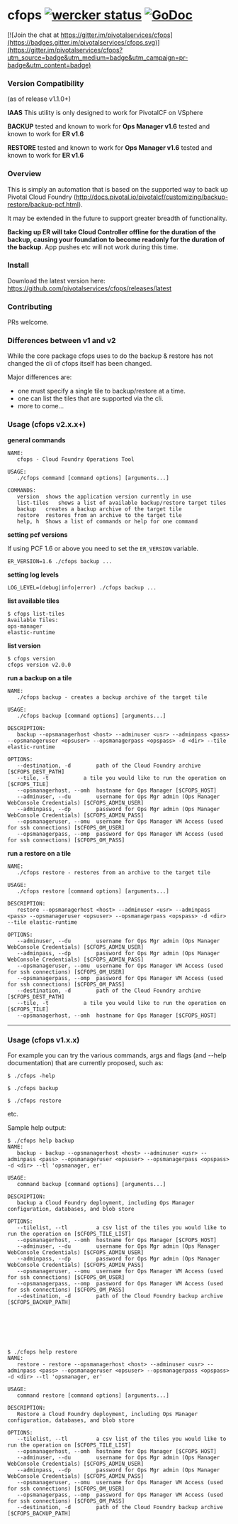 cfops [![wercker status](https://app.wercker.com/status/d0a50d426b77a9f73da0fe4f383ad624/s/master "wercker status")](https://app.wercker.com/project/bykey/d0a50d426b77a9f73da0fe4f383ad624) [![GoDoc](http://godoc.org/github.com/pivotalservices/cfops?status.png)](http://godoc.org/github.com/pivotalservices/cfops)
======

[![Join the chat at https://gitter.im/pivotalservices/cfops](https://badges.gitter.im/pivotalservices/cfops.svg)](https://gitter.im/pivotalservices/cfops?utm_source=badge&utm_medium=badge&utm_campaign=pr-badge&utm_content=badge)

### Version Compatibility

(as of release v1.1.0+)

**IAAS**
This utility is only designed to work for PivotalCF on VSphere

**BACKUP**
tested and known to work for **Ops Manager v1.6**
tested and known to work for **ER v1.6**

**RESTORE**
tested and known to work for **Ops Manager v1.6**
tested and known to work for **ER v1.6**


### Overview

This is simply an automation that is based on the supported way to back up Pivotal Cloud Foundry (http://docs.pivotal.io/pivotalcf/customizing/backup-restore/backup-pcf.html).

It may be extended in the future to support greater breadth of functionality.

**Backing up ER will take Cloud Controller offline for the duration of the backup, causing your foundation to become readonly for the duration of the backup**. App pushes etc will not work during this time.

### Install

Download the latest version here:
https://github.com/pivotalservices/cfops/releases/latest

### Contributing

PRs welcome.


### Differences between v1 and v2

While the core package cfops uses to do the backup & restore has not changed
the cli of cfops itself has been changed.

Major differences are:
- one must specify a single tile to backup/restore at a time.
- one can list the tiles that are supported via the cli.
- more to come...


### Usage (cfops v2.x.x+)

**general commands**

```
NAME:
   cfops - Cloud Foundry Operations Tool

USAGE:
   ./cfops command [command options] [arguments...]

COMMANDS:
   version	shows the application version currently in use
   list-tiles	shows a list of available backup/restore target tiles
   backup	creates a backup archive of the target tile
   restore	restores from an archive to the target tile
   help, h	Shows a list of commands or help for one command
```

**setting pcf versions**

If using PCF 1.6 or above you need to set the `ER_VERSION` variable.

```
ER_VERSION=1.6 ./cfops backup ...
```

**setting log levels**

```
LOG_LEVEL=(debug|info|error) ./cfops backup ...
```

**list available tiles**

```
$ cfops list-tiles
Available Tiles:
ops-manager
elastic-runtime
```

**list version**

```
$ cfops version
cfops version v2.0.0
```

**run a backup on a tile**

```
NAME:
   ./cfops backup - creates a backup archive of the target tile

USAGE:
   ./cfops backup [command options] [arguments...]

DESCRIPTION:
   backup --opsmanagerhost <host> --adminuser <usr> --adminpass <pass> --opsmanageruser <opsuser> --opsmanagerpass <opspass> -d <dir> --tile elastic-runtime

OPTIONS:
   --destination, -d 		path of the Cloud Foundry archive [$CFOPS_DEST_PATH]
   --tile, -t 			a tile you would like to run the operation on [$CFOPS_TILE]
   --opsmanagerhost, --omh 	hostname for Ops Manager [$CFOPS_HOST]
   --adminuser, --du 		username for Ops Mgr admin (Ops Manager WebConsole Credentials) [$CFOPS_ADMIN_USER]
   --adminpass, --dp 		password for Ops Mgr admin (Ops Manager WebConsole Credentials) [$CFOPS_ADMIN_PASS]
   --opsmanageruser, --omu 	username for Ops Manager VM Access (used for ssh connections) [$CFOPS_OM_USER]
   --opsmanagerpass, --omp 	password for Ops Manager VM Access (used for ssh connections) [$CFOPS_OM_PASS]
```


**run a restore on a tile**

```
NAME:
   ./cfops restore - restores from an archive to the target tile

USAGE:
   ./cfops restore [command options] [arguments...]

DESCRIPTION:
   restore --opsmanagerhost <host> --adminuser <usr> --adminpass <pass> --opsmanageruser <opsuser> --opsmanagerpass <opspass> -d <dir> --tile elastic-runtime

OPTIONS:
   --adminuser, --du 		username for Ops Mgr admin (Ops Manager WebConsole Credentials) [$CFOPS_ADMIN_USER]
   --adminpass, --dp 		password for Ops Mgr admin (Ops Manager WebConsole Credentials) [$CFOPS_ADMIN_PASS]
   --opsmanageruser, --omu 	username for Ops Manager VM Access (used for ssh connections) [$CFOPS_OM_USER]
   --opsmanagerpass, --omp 	password for Ops Manager VM Access (used for ssh connections) [$CFOPS_OM_PASS]
   --destination, -d 		path of the Cloud Foundry archive [$CFOPS_DEST_PATH]
   --tile, -t 			a tile you would like to run the operation on [$CFOPS_TILE]
   --opsmanagerhost, --omh 	hostname for Ops Manager [$CFOPS_HOST]
```





---



### Usage (cfops v1.x.x)

For example you can try the various commands, args and flags (and --help documentation) that are currently proposed, such as:

    $ ./cfops -help

    $ ./cfops backup

    $ ./cfops restore

etc.


Sample help output:
```
$ ./cfops help backup
NAME:
   backup - backup --opsmanagerhost <host> --adminuser <usr> --adminpass <pass> --opsmanageruser <opsuser> --opsmanagerpass <opspass> -d <dir> --tl 'opsmanager, er'

USAGE:
   command backup [command options] [arguments...]

DESCRIPTION:
   backup a Cloud Foundry deployment, including Ops Manager configuration, databases, and blob store

OPTIONS:
   --tilelist, --tl 		a csv list of the tiles you would like to run the operation on [$CFOPS_TILE_LIST]
   --opsmanagerhost, --omh 	hostname for Ops Manager [$CFOPS_HOST]
   --adminuser, --du 		username for Ops Mgr admin (Ops Manager WebConsole Credentials) [$CFOPS_ADMIN_USER]
   --adminpass, --dp 		password for Ops Mgr admin (Ops Manager WebConsole Credentials) [$CFOPS_ADMIN_PASS]
   --opsmanageruser, --omu 	username for Ops Manager VM Access (used for ssh connections) [$CFOPS_OM_USER]
   --opsmanagerpass, --omp 	password for Ops Manager VM Access (used for ssh connections) [$CFOPS_OM_PASS]
   --destination, -d 		path of the Cloud Foundry backup archive [$CFOPS_BACKUP_PATH]







$ ./cfops help restore
NAME:
   restore - restore --opsmanagerhost <host> --adminuser <usr> --adminpass <pass> --opsmanageruser <opsuser> --opsmanagerpass <opspass> -d <dir> --tl 'opsmanager, er'

USAGE:
   command restore [command options] [arguments...]

DESCRIPTION:
   Restore a Cloud Foundry deployment, including Ops Manager configuration, databases, and blob store

OPTIONS:
   --tilelist, --tl 		a csv list of the tiles you would like to run the operation on [$CFOPS_TILE_LIST]
   --opsmanagerhost, --omh 	hostname for Ops Manager [$CFOPS_HOST]
   --adminuser, --du 		username for Ops Mgr admin (Ops Manager WebConsole Credentials) [$CFOPS_ADMIN_USER]
   --adminpass, --dp 		password for Ops Mgr admin (Ops Manager WebConsole Credentials) [$CFOPS_ADMIN_PASS]
   --opsmanageruser, --omu 	username for Ops Manager VM Access (used for ssh connections) [$CFOPS_OM_USER]
   --opsmanagerpass, --omp 	password for Ops Manager VM Access (used for ssh connections) [$CFOPS_OM_PASS]
   --destination, -d 		path of the Cloud Foundry backup archive [$CFOPS_BACKUP_PATH]

```
